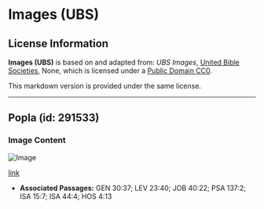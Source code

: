 # Images (UBS)

## License Information

**Images (UBS)** is based on and adapted from: _UBS Images_, [United Bible Societies](https://unitedbiblesocieties.org/), None, which is licensed under a [Public Domain CC0](https://creativecommons.org/public-domain/cc0/).

This markdown version is provided under the same license.



--------------------------------

## Popla (id: 291533)

### Image Content

![Image](https://cdn.aquifer.bible/aquifer-content/resources/Media/WEB-0730_poplar.jpg)

[link](https://cdn.aquifer.bible/aquifer-content/resources/Media/WEB-0730_poplar.jpg)

* **Associated Passages:** GEN 30:37; LEV 23:40; JOB 40:22; PSA 137:2; ISA 15:7; ISA 44:4; HOS 4:13

